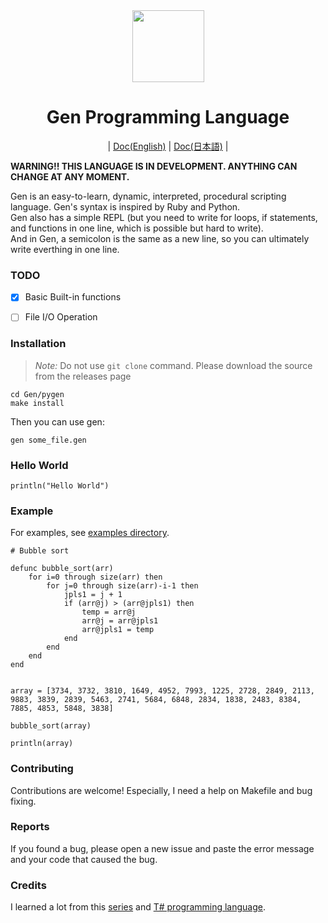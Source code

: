 <div align="center">
    <img width="115px" src="https://user-images.githubusercontent.com/60306074/148671204-b759cf4b-dada-483b-80f5-7bc24efc49e5.png">
    <h1>Gen Programming Language</h1>
	|
	<a href="https://github.com/Gen-lang/Gen/tree/master/doc/doc_en.md">Doc(English)</a>
	|
	<a href="https://github.com/Gen-lang/Gen/tree/master/doc/doc_jp.md">Doc(日本語)</a>
	|
</div>

**WARNING!! THIS LANGUAGE IS IN DEVELOPMENT. ANYTHING CAN CHANGE AT ANY MOMENT.**

Gen is an easy-to-learn, dynamic, interpreted, procedural scripting language. Gen's syntax is inspired by Ruby and Python. <br>
Gen also has a simple REPL (but you need to write for loops, if statements, and functions in one line, which is possible but hard to write).<br>
And in Gen, a semicolon is the same as a new line, so you can ultimately write everthing in one line.


### TODO
 - [x] Basic Built-in functions
 - [ ] File I/O Operation


### Installation
> *Note:* Do not use `git clone` command. Please download the source from the releases page
```
cd Gen/pygen
make install
```
Then you can use gen:
```
gen some_file.gen
```

### Hello World
```
println("Hello World")
```

### Example
For examples, see [examples directory](https://github.com/Gen-lang/Gen/tree/master/examples).
```
# Bubble sort

defunc bubble_sort(arr)
    for i=0 through size(arr) then
        for j=0 through size(arr)-i-1 then
            jpls1 = j + 1
            if (arr@j) > (arr@jpls1) then
                temp = arr@j
                arr@j = arr@jpls1
                arr@jpls1 = temp
            end
        end
    end
end


array = [3734, 3732, 3810, 1649, 4952, 7993, 1225, 2728, 2849, 2113, 9883, 3839, 2839, 5463, 2741, 5684, 6848, 2834, 1838, 2483, 8384, 7885, 4853, 5848, 3838]

bubble_sort(array)

println(array)

```

### Contributing
Contributions are welcome! Especially, I need a help on Makefile and bug fixing.

### Reports
If you found a bug, please open a new issue and paste the error message and your code that caused the bug.

### Credits
I learned a lot from this [series](https://ruslanspivak.com/lsbasi-part1/) and [T# programming language](https://github.com/Tsharp-lang/Tsharp).
